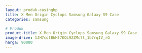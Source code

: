 ```yaml
---
layout: produk-casinghp
title: X Men Origin Cyclops Samsung Galaxy S9 Case
categories: samsung

# Produk
product-title: X Men Origin Cyclops Samsung Galaxy S9 Case
image-drive: 1JH7cotBhHf7KQL9ZZMc7l_1b7rqIV_rG
harga: 90000
---
```

